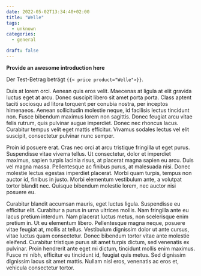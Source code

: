 ```yaml
---
date: 2022-05-02T13:34:40+02:00
title: "Welle"
tags:
  - unknown
categories:
  - general

draft: false
---
```


**Provide an awesome introduction here**

Der Test-Betrag beträgt `{{< price product="Welle">}}`.

Duis at lorem orci. Aenean quis eros velit. Maecenas at ligula at elit gravida luctus eget at arcu. Donec suscipit libero sit amet porta porta. Class aptent taciti sociosqu ad litora torquent per conubia nostra, per inceptos himenaeos. Aenean sollicitudin molestie neque, id facilisis lectus tincidunt non. Fusce bibendum maximus lorem non sagittis. Donec feugiat arcu vitae felis rutrum, quis pulvinar augue imperdiet. Donec nec rhoncus lacus. Curabitur tempus velit eget mattis efficitur. Vivamus sodales lectus vel elit suscipit, consectetur pulvinar nunc semper.

Proin id posuere erat. Cras nec orci at arcu tristique fringilla ut eget purus. Suspendisse vitae viverra tellus. Ut consectetur, dolor et imperdiet maximus, sapien turpis lacinia risus, at placerat magna sapien eu arcu. Duis vel magna massa. Pellentesque ac finibus purus, at malesuada nisi. Donec molestie lectus egestas imperdiet placerat. Morbi quam turpis, tempus non auctor id, finibus in justo. Morbi elementum vestibulum ante, a volutpat tortor blandit nec. Quisque bibendum molestie lorem, nec auctor nisi posuere eu.

Curabitur blandit accumsan mauris, eget luctus ligula. Suspendisse eu efficitur elit. Curabitur a purus in urna ultrices mollis. Nam fringilla ante eu lacus pretium interdum. Nam placerat luctus metus, non scelerisque enim pretium in. Ut eu elementum libero. Pellentesque magna neque, posuere vitae feugiat at, mollis at tellus. Vestibulum dignissim dolor ut ante cursus, vitae luctus quam consectetur. Donec bibendum tortor vitae ante molestie eleifend. Curabitur tristique purus sit amet turpis dictum, sed venenatis ex pulvinar. Proin hendrerit ante eget mi dictum, tincidunt mollis enim maximus. Fusce mi nibh, efficitur eu tincidunt id, feugiat quis metus. Sed dignissim dignissim lacus sit amet mattis. Nullam nisl eros, venenatis ac eros et, vehicula consectetur tortor.